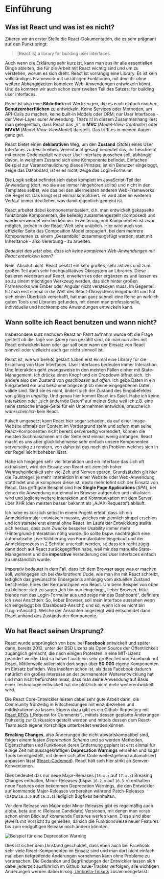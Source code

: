# Einführung

## Was ist React und was ist es nicht?

Zitieren wir an erster Stelle die React-Dokumentation, die es sehr prägnant auf den Punkt bringt:

> \[React is\] a library for building user interfaces.

Auch wenn die Erklärung sehr kurz ist, kann man aus ihr alle essentiellen Dinge ableiten, die für die Arbeit mit React wichtig sind und um zu verstehen, worum es sich dreht. React ist vorrangig eine Library. Es ist kein vollständiges Framework mit unzähligen Funktionen, mit dem ihr ohne weitere Abhängigkeiten komplexe Web-Anwendungen entwickeln könnt. Und da kommen wir auch schon zum zweiten Teil des Satzes: for building user interfaces.

React ist also eine **Bibliothek** mit Werkzeugen, die es euch einfach machen, **Benutzeroberflächen** zu entwickeln. Keine Services oder Methoden, um API-Calls zu machen, keine built-in Models oder ORM; nur User Interfaces - der View-Layer eurer Anwendung. That’s it! In diesem Zusammenhang liest man gelegentlich, dass React das „V“ in **MVC** \(_Model-View-Controller_\) oder **MVVM** \(_Model-View-ViewModel_\) darstellt. Das trifft es in meinen Augen ganz gut.

React bietet einen **deklarativen** Weg, um den **Zustand** \(_State_\) eines User Interfaces zu beschreiben. Vereinfacht gesagt bedeutet das, ihr beschreibt mit eurem Code explizit wie euer User Interface aussehen soll, abhängig davon, in welchem Zustand sich eine Komponente befindet. Einfaches Beispiel zur Veranschaulichung dieses Prinzips: ist ein Benutzer eingeloggt, zeige das Dashboard, ist er es nicht, zeige das Login-Formular.

Die Logik selbst befindet sich dabei komplett im JavaScript-Teil der Anwendung \(dort, wo sie also immer hingehören sollte\) und nicht in den Templates selbst, wie das bei den allermeisten anderen Web-Frameworks die Regel ist. Das klingt erst einmal kompliziert. Es wird aber im weiteren Verlauf immer deutlicher, was damit eigentlich gemeint ist.

React arbeitet dabei komponentenbasiert, d.h. man entwickelt gekapselte funktionale Komponenten, die beliebig zusammengestellt \(composed\) und wiederverwendet werden können. Erweiterung von Komponenten ist zwar möglich, jedoch in der React-Welt sehr unüblich. Hier wird auch von offizieller Seite das Composition Model propagiert, bei dem mehrere Komponenten zu einem „Gesamtbild“ zusammengefügt werden, statt mit Inheritance - also Vererbung - zu arbeiten.

_Bedeutet das jetzt also, dass ich keine komplexen Web-Anwendungen mit React entwickeln kann?_

Nein. Absolut nicht. React besitzt ein sehr großes, sehr aktives und zum großen Teil auch sehr hochqualitatives Ökosystem an Libraries. Diese basieren wiederum auf React, erweitern es oder ergänzen es und lassen es so zu einem mächtigen Werkzeug werden, das sich hinter großen Frameworks wie Ember oder Angular nicht verstecken muss. Im Gegenteil: Ist man erst einmal in die Welt des React-Ökosystems eingetaucht und hat sich einen Überblick verschafft, hat man ganz schnell eine Reihe an wirklich guten Tools und Libraries gefunden, mit denen man professionelle, individuelle und hochkomplexe Anwendungen entwickeln kann.

## Wann sollte ich React benutzen und wann nicht?

Insbesondere kurz nachdem React an Fahrt aufnahm wurde oft die Frage gestellt ob die Tage von jQuery nun gezählt sind, ob man nun alles mit React entwickeln kann oder gar soll oder wann der Einsatz von React sinnvoll oder vielleicht auch gar nicht sinnvoll ist.

React ist, wie wir bereits geklärt haben erst einmal eine Library für die Erstellung von User Interfaces. User Interfaces bedeuten immer Interaktion. Und Interaktion geht zwangsweise in den meisten Fällen einher mit State-Management. Ich drücke einen Knopf und ein Dropdown öffnet sich. Ich ändere also den Zustand von _geschlossen_ auf _offen_. Ich gebe Daten in ein Eingabefeld ein und bekomme angezeigt ob meine eingegebenen Daten valide sind. Sind sie es nicht, ändert sich der Zustand des Eingabefeldes von _gültig_ in _ungültig_. Und genau hier kommt React ins Spiel. Habe ich keine Interaktion oder „sich ändernde Daten“ auf meiner Seite weil ich z.B. eine reine statische Image-Seite für ein Unternehmen entwickle, brauche ich _wahrscheinlich_ kein React.

Falsch umgesetzt kann React hier sogar schaden, da auf einer Image-Website oftmals der Content im Vordergrund steht und sofern man seine React-Komponenten nicht bereits serverseitig vorrendert, können die meisten Suchmaschinen mit der Seite erst einmal wenig anfangen. React macht es uns aber glücklicherweise sehr einfach unsere Komponenten serverseitig zu rendern, von daher ist das noch ein Problem welches sich in der Regel leicht beheben lässt.

Habe ich hingegen sehr viel Interaktion und ein Interface das sich oft aktualisiert, wird der Einsatz von React mit ziemlich hoher Wahrscheinlichkeit sehr viel Zeit und Nerven sparen. Grundsätzlich gilt hier die Faustregel: je mehr Interaktion in einer Website oder Web-Anwendung stattfindet und je komplexer diese ist, desto mehr lohnt sich der Einsatz von React. Das griffigste Beispiel sind hier **Single Page Applications** \(_SPA_\), bei denen die Anwendung nur einmal im Browser aufgerufen und initialisiert wird und jegliche weitere Interaktion und Kommunikation mit dem Server über XHR \(den meisten besser bekannt als „AJAX-Requests“\) abläuft.

Ich habe es kürzlich selbst in einem Projekt erlebt, dass ich ein Anmeldeformular entwickeln musste, welches mir ziemlich simpel erschien und ich startete erst einmal ohne React. Im Laufe der Entwicklung stellte sich heraus, dass zum Zwecke besserer Usability immer mehr \(Hintergrund-\)Interaktion nötig wurde. So sollte bspw. nachträglich eine automatische Live-Validierung von Formulardaten eingebaut und der Anmeldeprozess in 2 Schritte unterteilt werden, so dass ich recht zügig dann doch auf React zurückgegriffen habe, weil mir das manuelle State-Management und die **imperative** Veränderung des User Interfaces einfach zu umständlich wurde.

Imperativ bedeutet in dem Fall, dass ich dem Browser sage was er machen soll, wohingegen ich bei _deklarativem_ Code, wie man ihn mit React schreibt, lediglich das gewünschte Endergebnis anhängig vom aktuellen Zustand beschreibe. Eines der Kernprinzipien von React. Um beim Beispiel von oben zu bleiben: statt zu sagen „ich bin nun eingeloggt, lieber Browser, bitte blende nun das Login-Formular aus und zeige mir das Dashboard“, definiere ich zwei Ansichten: So, lieber Browser, soll mein Interface aussehen wenn ich eingeloggt bin \(Dashboard-Ansicht\) und so, wenn ich es nicht bin \(Login-Ansicht\). Welche der Ansichten angezeigt wird entscheidet dann React anhand des Zustands der Komponente.

## Wo hat React seinen Ursprung?

React wurde ursprünglich von bzw. bei **Facebook** entwickelt und später dann, bereits 2013, unter der BSD Lizenz als Open Source der Öffentlichkeit zugänglich gemacht, die nach einigen Protesten in eine MIT-Lizenz geändert wurde. Und so basiert auch ein sehr großer Teil von Facebook auf React. Mittlerweile sollen sich dort sogar über **50.000** eigene Komponenten im Einsatz befinden. Was insofern schön ist, als dass Facebook dadurch natürlich ein großes Interesse an der permanenten Weiterentwicklung hat und man nicht befürchten muss, dass man seine Anwendung auf Basis einer Technologie entwickelt hat die plötzlich nicht mehr weiterentwickelt wird.

Die React Core-Entwickler leisten dabei sehr gute Arbeit darin, die Community frühzeitig in Entscheidungen mit einzubeziehen und mitdiskutieren zu lassen. Eigens dazu gibt es ein Github-Repository mit [React RFCs](https://github.com/reactjs/rfcs) \(„Request for Comments“\), mittels dessen geplante Änderungen frühzeitig zur Diskussion gestellt werden und mittels dessen dem React-Team auch eigene Vorschläge unterbreitet werden können. 

**Breaking Changes**, also Änderungen die nicht abwärtskompatibel sind, folgen einem festen _Deprecation Schema_ und so werden Methoden, Eigenschaften und Funktionen deren Entfernung geplant ist erst einmal für einige Zeit mit aussagekräftigen **Deprecation Warnings** versehen und sogar Tools bereitgestellt, mit denen sich alter Code weitestgehend automatisiert anpassen lässt \([React-Codemod](https://github.com/reactjs/react-codemod)\). React hält sich hier strikt an Semver-Konventionen. 

Dies bedeutet das nur neue Major-Releases \(`16.x.x` auf `17.x.x`\) Breaking Changes enthalten, Minor-Releases \(bspw. `16.2.x` auf `16.3.x`\) enthalten neue Features oder bekommen Deprecation Warnings, die den Entwickler auf kommende Major-Releases vorbereiten während Patch-Releases \(bspw.`16.3.0` auf `16.3.1`\) lediglich Bugfixes beinhalten. 

Vor dem Release von Major oder Minor Releases gibt es regelmäßig auch alpha, beta und rc \(Release Candidate\) Versionen, mit denen man vorab schon einen Blick auf kommende Features werfen kann. Diese sind aber jeweils mit Vorsicht zu genießen, da sich die Funktionsweise neuer Features bis zum endgültigen Release noch ändern könnten.

![Beispiel f&#xFC;r eine Deprecation Warning](https://lh4.googleusercontent.com/Hr0ay3GzvzT9N28o2JJldO6pwPaj9hj2xyQh0F3L11-2HDuS3ftjaUOJ0xRpv7oYNobcPdrMBAGcXKUOBUBq_cLK1i__A0nFhzGB7sT0blghpGFQshzqJrQPaOg0hAyV7UgD8tu0)

Dies ist sicher dem Umstand geschuldet, dass eben auch bei Facebook sehr viele React-Komponenten im Einsatz sind und man dort nicht einfach mal eben tiefgreifende Änderungen vornehmen kann ohne Probleme zu verursachen. Die Gedanken und Begründungen der Entwickler lassen sich dabei jederzeit ausführlich im Github Issue-Tracker verfolgen, alle wichtigen Änderungen werden dabei in sog.[ Umbrella-Tickets](https://github.com/facebook/react/issues?utf8=%E2%9C%93&q=is%3Aissue%20is%3Aopen%20umbrella) zusammengefasst.  


